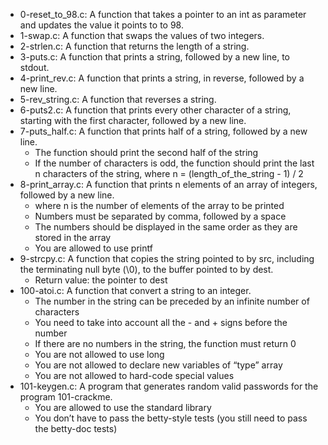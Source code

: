 * 0-reset_to_98.c: A function that takes a pointer to an int as parameter and updates the value it points to to 98.
* 1-swap.c: A function that swaps the values of two integers.
* 2-strlen.c: A function that returns the length of a string.
* 3-puts.c: A function that prints a string, followed by a new line, to stdout.
* 4-print_rev.c: A function that prints a string, in reverse, followed by a new line.
* 5-rev_string.c: A function that reverses a string.
* 6-puts2.c: A function that prints every other character of a string, starting with the first character, followed by a new line.
* 7-puts_half.c: A function that prints half of a string, followed by a new line.
  * The function should print the second half of the string
  * If the number of characters is odd, the function should print the last n characters of the string, where n = (length_of_the_string - 1) / 2
* 8-print_array.c: A function that prints n elements of an array of integers, followed by a new line.
  * where n is the number of elements of the array to be printed
  * Numbers must be separated by comma, followed by a space
  * The numbers should be displayed in the same order as they are stored in the array
  * You are allowed to use printf
* 9-strcpy.c: A function that copies the string pointed to by src, including the terminating null byte (\0), to the buffer pointed to by dest.
  * Return value: the pointer to dest
* 100-atoi.c: A function that convert a string to an integer.
  * The number in the string can be preceded by an infinite number of characters
  * You need to take into account all the - and + signs before the number
  * If there are no numbers in the string, the function must return 0
  * You are not allowed to use long
  * You are not allowed to declare new variables of “type” array
  * You are not allowed to hard-code special values
* 101-keygen.c: A program that generates random valid passwords for the program 101-crackme.
  * You are allowed to use the standard library
  * You don’t have to pass the betty-style tests (you still need to pass the betty-doc tests)
